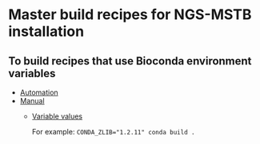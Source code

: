 # Master build recipes for NGS-MSTB installation

## To build recipes that use Bioconda environment variables

- [Automation](https://github.com/bioconda/bioconda-recipes/issues/7233#issuecomment-356311668)
- [Manual](https://bioconda.github.io/contribute-a-recipe.html)
  - [Variable values](https://github.com/bioconda/bioconda-recipes/blob/master/scripts/env_matrix.yml)
    
    For example: `CONDA_ZLIB="1.2.11" conda build .`
